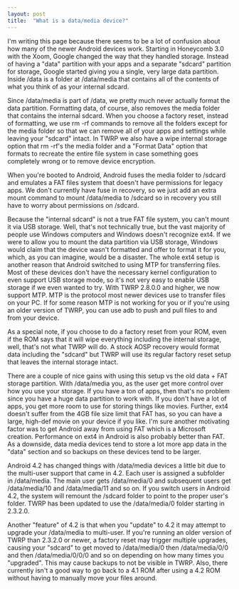 ```yaml
---
layout: post
title:  "What is a data/media device?"
---
```


I'm writing this page because there seems to be a lot of confusion about how many of the newer Android devices work. Starting in Honeycomb 3.0 with the Xoom, Google changed the way that they handled storage.  Instead of having a "data" partition with your apps and a separate "sdcard" partition for storage, Google started giving you a single, very large data partition.  Inside /data is a folder at /data/media that contains all of the contents of what you think of as your internal sdcard.

Since /data/media is part of /data, we pretty much never actually format the data partition. Formatting data, of course, also removes the media folder that contains the internal sdcard. When you choose a factory reset, instead of formatting, we use rm -rf commands to remove all the folders except for the media folder so that we can remove all of your apps and settings while leaving your "sdcard" intact. In TWRP we also have a wipe internal storage option that rm -rf's the media folder and a "Format Data" option that formats to recreate the entire file system in case something goes completely wrong or to remove device encryption.

When you're booted to Android, Android fuses the media folder to /sdcard and emulates a FAT files system that doesn't have permissions for legacy apps. We don't currently have fuse in recovery, so we just add an extra mount command to mount /data/media to /sdcard so in recovery you still have to worry about permissions on /sdcard.

Because the "internal sdcard" is not a true FAT file system, you can't mount it via USB storage. Well, that's not technically true, but the vast majority of people use Windows computers and Windows doesn't recognize ext4. If we were to allow you to mount the data partition via USB storage, Windows would claim that the device wasn't formatted and offer to format it for you, which, as you can imagine, would be a disaster. The whole ext4 setup is another reason that Android switched to using MTP for transferring files. Most of these devices don't have the necessary kernel configuration to even support USB storage mode, so it's not very easy to enable USB storage if we even wanted to try. With TWRP 2.8.0.0 and higher, we now support MTP. MTP is the protocol most newer devices use to transfer files on your PC. If for some reason MTP is not working for you or if you're using an older version of TWRP, you can use adb to push and pull files to and from your device.

As a special note, if you choose to do a factory reset from your ROM, even if the ROM says that it will wipe everything including the internal storage, well, that's not what TWRP will do. A stock AOSP recovery would format data including the "sdcard" but TWRP will use its regular factory reset setup that leaves the internal storage intact.

There are a couple of nice gains with using this setup vs the old data + FAT storage partition.  With /data/media you, as the user get more control over how you use your storage. If you have a ton of apps, then that's no problem since you have a huge data partition to work with. If you don't have a lot of apps, you get more room to use for storing things like movies. Further, ext4 doesn't suffer from the 4GB file size limit that FAT has, so you can have a large, high-def movie on your device if you like. I'm sure another motivating factor was to get Android away from using FAT which is a Microsoft creation. Performance on ext4 in Android is also probably better than FAT. As a downside, data media devices tend to store a lot more app data in the "data" section and so backups on these devices tend to be larger.

Android 4.2 has changed things with /data/media devices a little bit due to the multi-user support that came in 4.2. Each user is assigned a subfolder in /data/media. The main user gets /data/media/0 and subsequent users get /data/media/10 and /data/media/11 and so on. If you switch users in Android 4.2, the system will remount the /sdcard folder to point to the proper user's folder. TWRP has been updated to use the /data/media/0 folder starting in 2.3.2.0.

Another "feature" of 4.2 is that when you "update" to 4.2 it may attempt to upgrade your /data/media to multi-user. If you're running an older version of TWRP than 2.3.2.0 or newer, a factory reset may trigger multiple upgrades, causing your "sdcard" to get moved to /data/media/0 then /data/media/0/0 and then /data/media/0/0/0 and so on depending on how many times you "upgraded". This may cause backups to not be visible in TWRP. Also, there currently isn't a good way to go back to a 4.1 ROM after using a 4.2 ROM without having to manually move your files around.
